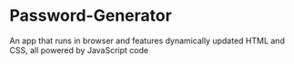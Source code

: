 # Password-Generator
An app that runs in browser and features dynamically updated HTML and CSS, all powered by JavaScript code
